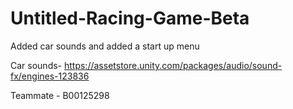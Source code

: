 # Untitled-Racing-Game-Beta

Added car sounds and added a start up menu

Car sounds-
https://assetstore.unity.com/packages/audio/sound-fx/engines-123836

Teammate - B00125298
